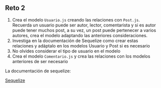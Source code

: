 ## Reto 2

1. Crea el modelo `Usuario.js` creando las relaciones con `Post.js`. Recuerda un usuario puede ser autor, lector, comentarista y si es autor puede tener muchos post, a su vez, un post puede pertenecer a varios autores, crea el modelo adaptando las anteriores consideraciones.
2. Investiga en la documentación de Sequelize como crear estas relaciones y adáptalo en los modelos Usuario y Post si es necesario
3. No olvides considerar el tipo de usuario en el modelo
4. Crea el modelo `Comentario.js` y crea las relaciones con los modelos anteriores de ser necesario

La documentación de sequelize:

[Sequelize](https://sequelize.org/master/index.html)



